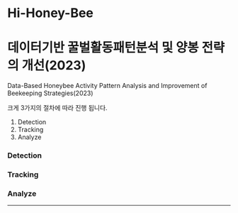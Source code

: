 # Hi-Honey-Bee
# 데이터기반 꿀벌활동패턴분석 및 양봉 전략의 개선(2023)
Data-Based Honeybee Activity Pattern Analysis and Improvement of Beekeeping Strategies(2023)

크게 3가지의 절차에 따라 진행 됩니다.

1. Detection
2. Tracking
3. Analyze
### Detection

### Tracking

### Analyze


---

